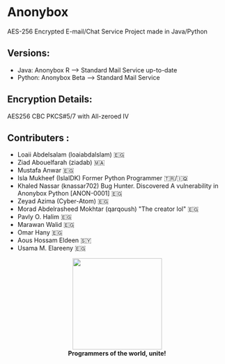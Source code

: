 # Anonybox
AES-256 Encrypted E-mail/Chat Service Project made in Java/Python

## Versions:
- Java:
Anonybox R --> Standard Mail Service up-to-date
- Python:
Anonybox Beta --> Standard Mail Service

## Encryption Details:
AES256 CBC PKCS#5/7 with All-zeroed IV

## Contributers :
* Loaii Abdelsalam (loaiabdalslam) 🇪🇬
* Ziad Abouelfarah (ziadab) 🇲🇦
* Mustafa Anwar 🇪🇬
* Isla Mukheef (IslaIDK) Former Python Programmer 🇹🇷/🇮🇶
* Khaled Nassar (knassar702) Bug Hunter. Discovered A vulnerability in Anonybox Python [ANON-0001] 🇪🇬
* Zeyad Azima (Cyber-Atom) 🇪🇬
* Morad Abdelrasheed Mokhtar (qarqoush) "The creator lol" 🇪🇬
* Pavly O. Halim 🇪🇬
* Marawan Walid 🇪🇬
* Omar Hany 🇪🇬
* Aous Hossam Eldeen 🇸🇾 
* Usama M. Elareeny 🇪🇬

<p align="center">
<img width="205" height="210" src="https://i.ya-webdesign.com/images/badge-transparent-communist-1.png">
<br>
<b>Programmers of the world, unite!</b>
</p>
